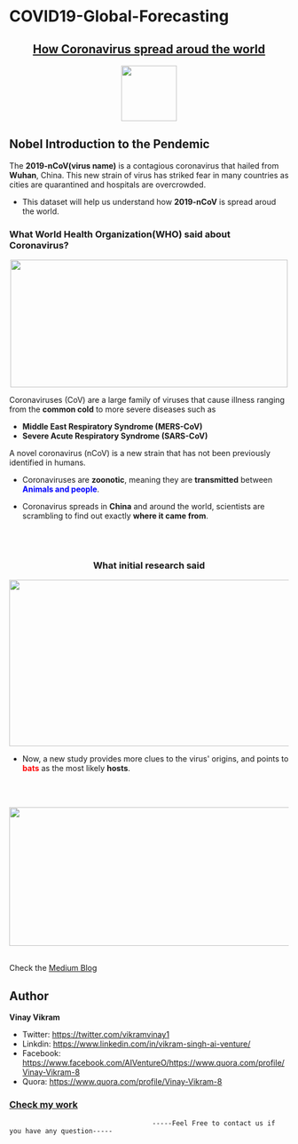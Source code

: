 # COVID19-Global-Forecasting


## <center> <font color='red'><a href='https://medium.com/international-school-of-ai-data-science/the-epidemic-outbreak-novel-coronavirus-2019-ncov-4e635a4f450c'>How Coronavirus spread aroud the world</a></font></center>

<center><img src="https://miro.medium.com/max/1000/1*so0mlaYqObBi-ssctnEofg.jpeg" height=100 /></center>


## Nobel Introduction to the Pendemic

The __2019-nCoV(virus name)__ is a contagious coronavirus that hailed from __Wuhan__, China. This new strain of virus has striked fear in many countries as cities are quarantined and hospitals are overcrowded. 

- This dataset will help us understand how __2019-nCoV__ is spread aroud the world.

### What World Health Organization(WHO) said about Coronavirus?

<center><img src="https://www.who.int/images/default-source/health-topics/coronavirus/gettyimages-1181575980.tmb-1024v.jpg?sfvrsn=7ec493b8_4" height=230 width=500/></center>

Coronaviruses (CoV) are a large family of viruses that cause illness ranging from the __common cold__ to more severe diseases such as 
- __Middle East Respiratory Syndrome (MERS-CoV)__ 
- __Severe Acute Respiratory Syndrome (SARS-CoV)__

A novel coronavirus (nCoV) is a new strain that has not been previously identified in humans.

- Coronaviruses are __zoonotic__, meaning they are __transmitted__ between <font color='blue'>__Animals and people__</font>.  

- Coronavirus spreads in __China__ and around the world, scientists are scrambling to find out exactly __where it came from__.

<br><br>
### <center>What initial research said</center>
<center><img src='https://raw.githubusercontent.com/vikramvinay/Titanic-Machine-Learning-from-Disaster/master/bat%20to%20humans.png' height=300 width=550/></center>


- Now, a new study provides more clues to the virus' origins, and points to <font color='red'>__bats__</font> as the most likely __hosts__.

<br><br>

<center><img src="https://i.ytimg.com/vi/CUCPpYzoETk/maxresdefault.jpg" height=250 width=550/></center>

<br>

Check the [Medium Blog](https://medium.com/international-school-of-ai-data-science/the-epidemic-outbreak-novel-coronavirus-2019-ncov-4e635a4f450c)


## Author
<b>Vinay Vikram</b>

- Twitter: https://twitter.com/vikramvinay1
- Linkdin: https://www.linkedin.com/in/vikram-singh-ai-venture/
- Facebook: https://www.facebook.com/AIVentureO/https://www.quora.com/profile/Vinay-Vikram-8
- Quora: https://www.quora.com/profile/Vinay-Vikram-8

### [Check my work](https://vikramvinay.github.io/)

                                        -----Feel Free to contact us if you have any question-----
